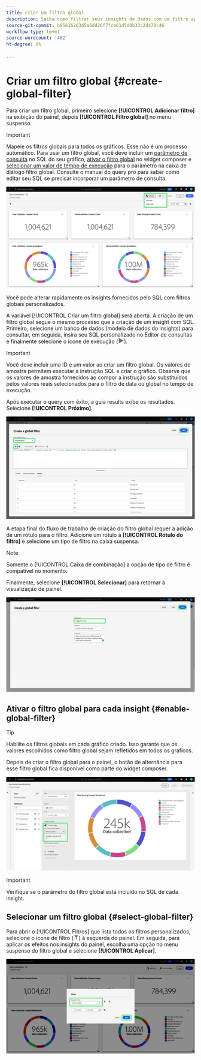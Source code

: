 ```yaml
---
title: Criar um filtro global
description: Saiba como filtrar seus insights de dados com um filtro aplicado globalmente e personalizado.
source-git-commit: b95616263d5a6dd26f7fce61d5d0b33c2d470c46
workflow-type: tm+mt
source-wordcount: '482'
ht-degree: 0%

---
```


# Criar um filtro global {#create-global-filter}

Para criar um filtro global, primeiro selecione **[!UICONTROL Adicionar filtro]** na exibição do painel, depois **[!UICONTROL Filtro global]** no menu suspenso.

>[!IMPORTANT]
>
>Mapeie os filtros globais para todos os gráficos. Esse não é um processo automático. Para usar um filtro global, você deve incluir um [parâmetro de consulta](../../../../query-service/ui/parameterized-queries.md) no SQL do seu gráfico, [ativar o filtro global](#enable-global-filter) no widget composer e [selecionar um valor de tempo de execução](#select-global-filter) para o parâmetro na caixa de diálogo filtro global. Consulte o manual do query pro para saber como editar seu SQL se precisar incorporar um parâmetro de consulta.

![Um painel personalizado com Adicionar filtro e seu menu suspenso realçado.](../../../images/customizable-insights/add-filter.png)

Você pode alterar rapidamente os insights fornecidos pelo SQL com filtros globais personalizados.

A variável [!UICONTROL Criar um filtro global] será aberta. A criação de um filtro global segue o mesmo processo que a criação de um insight com SQL. Primeiro, selecione um banco de dados (modelo de dados do insights) para consultar, em seguida, insira seu SQL personalizado no Editor de consultas e finalmente selecione o ícone de execução (![Um ícone de execução.](../../../images/customizable-insights/run-icon.png)).

>[!IMPORTANT]
>
>Você deve incluir uma ID e um valor ao criar um filtro global. Os valores de amostra permitem executar a instrução SQL e criar o gráfico. Observe que os valores de amostra fornecidos ao compor a instrução são substituídos pelos valores reais selecionados para o filtro de data ou global no tempo de execução.

Após executar o query com êxito, a guia results exibe os resultados. Selecione **[!UICONTROL Próximo]**.

![A variável [!UICONTROL Caixa de diálogo Criar um filtro global] com o menu suspenso do conjunto de dados, o ícone executar e Próximo ficam realçados.](../../../images/customizable-insights/global-filter.png)

A etapa final do fluxo de trabalho de criação do filtro global requer a adição de um rótulo para o filtro. Adicione um rótulo à **[!UICONTROL Rótulo do filtro]** e selecione um tipo de filtro na caixa suspensa.

>[!NOTE]
>
>Somente o [!UICONTROL Caixa de combinação] a opção de tipo de filtro é compatível no momento.

Finalmente, selecione **[!UICONTROL Selecionar]** para retornar à visualização de painel.

![A variável [!UICONTROL Caixa de diálogo Criar um filtro global] com Select e a entrada de texto Filter label realçada.](../../../images/customizable-insights/global-filter-label.png)

## Ativar o filtro global para cada insight {#enable-global-filter}

>[!TIP]
>
>Habilite os filtros globais em cada gráfico criado. Isso garante que os valores escolhidos como filtro global sejam refletidos em todos os gráficos.

Depois de criar o filtro global para o painel, o botão de alternância para esse filtro global fica disponível como parte do widget composer.

![O compositor de widgets com a opção Filtro global selecionada.](../../../images/customizable-insights/global-filter-consent.png)

>[!IMPORTANT]
>
>Verifique se o parâmetro do filtro global está incluído no SQL de cada insight.

## Selecionar um filtro global {#select-global-filter}

Para abrir o [!UICONTROL Filtros] que lista todos os filtros personalizados, selecione o ícone de filtro (![Um ícone de filtro.](../../../images/customizable-insights/filter.png)) à esquerda do painel. Em seguida, para aplicar os efeitos nos insights do painel, escolha uma opção no menu suspenso do filtro global e selecione **[!UICONTROL Aplicar]**.

![Um painel personalizado com a caixa de diálogo de filtro realçada.](../../../images/customizable-insights/custom-filters.png)
